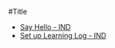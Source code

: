 #Title

* [Say Hello - IND](https://classroom.github.com/assignment-invitations/1530a34b6103959d1b448bea84c51d73)
* [Set up Learning Log - IND](https://classroom.github.com/assignment-invitations/036035f4d79c5ffac8af470966f0b948)
